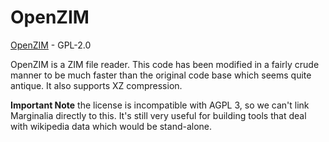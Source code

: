 # OpenZIM

[OpenZIM](https://github.com/openzim/libzim) - GPL-2.0

OpenZIM is a ZIM file reader. This code has been modified in a fairly crude manner 
to be much faster than the original code base which seems quite antique. It also 
supports XZ compression.

**Important Note** the license is incompatible with AGPL 3, so we can't link Marginalia 
directly to this. It's still very useful for building tools that deal with 
wikipedia data which would be stand-alone.  